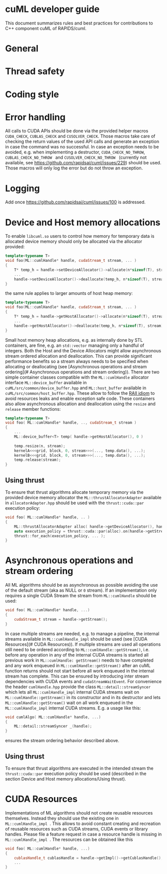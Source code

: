# cuML developer guide
This document summarizes rules and best practices for contributions to C++ component cuML of RAPIDS/cuml.

# General

# Thread safety

# Coding style

# Error handling
All calls to CUDA APIs should be done via the provided helper macros `CUDA_CHECK`, `CUBLAS_CHECK` and `CUSOLVER_CHECK`. Those macros take care of checking the return values of the used API calls and generate an exception in case the command was no successful. In case an exception needs to be avoided, e.g. when implementing a destructor, `CUDA_CHECK_NO_THROW`, `CUBLAS_CHECK_NO_THROW ` and `CUSOLVER_CHECK_NO_THROW ` (currently not available, see https://github.com/rapidsai/cuml/issues/229) should be used. Those macros will only log the error but do not throw an exception.

# Logging
Add once https://github.com/rapidsai/cuml/issues/100 is addressed.

# Device and Host memory allocations
To enable `libcuml.so` users to control how memory for temporary data is allocated device memory should only be allocated via the allocator provided:
```cpp
template<typename T>
void foo(ML::cumlHandle* handle, cudaStream_t stream, ... )
{
    T* temp_h = handle->setDeviceAllocator()->allocate(n*sizeof(T), stream);
    ...
    handle->setDeviceAllocator()->deallocate(temp_h, n*sizeof(T), stream);
}
```
the same rule applies to larger amounts of host heap memory:
```cpp
template<typename T>
void foo(ML::cumlHandle* handle, cudaStream_t stream, ... )
{
    T* temp_h = handle->getHostAllocator()->allocate(n*sizeof(T), stream);
    ...
    handle->getHostAllocator()->deallocate(temp_h, n*sizeof(T), stream);
}
```
Small host memory heap allocations, e.g. as internally done by STL containers, are fine, e.g. an `std::vector` managing only a handful of integers.
Both the Host and the Device Allocators might allow asynchronous stream ordered allocation and deallocation. This can provide significant performance benefits so a stream always needs to be specified when allocating or deallocating (see [Asynchronous operations and stream ordering](# Asynchronous operations and stream ordering)).
There are two simple container classes compatible with the `ML::cumlHandle` allocator interface `ML::device_buffer` available in ` cuML/src/common/device_buffer.hpp` and `ML::host_buffer` available in ` cuML/src/common/host_buffer.hpp`. These allow to follow the [RAII idiom](https://en.wikipedia.org/wiki/Resource_acquisition_is_initialization) to avoid resources leaks and enable exception safe code. These containers also allow asynchronous allocation and deallocation using the `resize` and `release` member functions:
```cpp
template<typename T>
void foo( ML::cumlHandle* handle, .., cudaStream_t stream )
{
    ...
    ML::device_buffer<T> temp( handle->getHostAllocator(), 0 )
    
    temp.resize(n, stream);
    kernelA<<<grid, block, 0, stream>>>(..., temp.data(), ...);
    kernelB<<<grid, block, 0, stream>>>(..., temp.data(), ...);
    temp.release(stream);
}
```
## Using thrust
To ensure that thrust algorithms allocate temporary memory via the provided device memory allocator the `ML::thrustAllocatorAdapter` available in `allocatorAdapter.hpp` should be used with the `thrust::cuda::par` execution policy:
```cpp
void foo( ML::cumlHandle* handle, .. )
{
    ML::thrustAllocatorAdapter alloc( handle->getDeviceAllocator(), handle->getStream() );
    auto execution_policy = thrust::cuda::par(alloc).on(handle->getStream());
    thrust::for_each(execution_policy, ... );
}
```
# Asynchronous operations and stream ordering
All ML algorithms should be as asynchronous as possible avoiding the use of the default stream (aka as NULL or `0` stream). If an implementation only requires a single CUDA Stream the stream from `ML::cumlHandle` should be used:
```cpp
void foo( ML::cumlHandle* handle, ...)
{
    cudaStream_t stream = handle->getStream();
}
```
In case multiple streams are needed, e.g. to manage a pipeline, the internal streams available in `ML::cumlHandle_impl` should be used (see [CUDA Resources](# CUDA Resources)). If multiple streams are used all operations still need to be ordered according to `ML::cumlHandle::getStream()`, i.e. before any operation in any of the internal CUDA streams is started all previous work in `ML::cumlHandle: getStream()` needs to have completed and any work enqueued in `ML::cumlHandle::getStream()` after an cuML function returns should not start before all work enqueued in the internal stream has complete. This can be ensured by introducing inter stream dependencies with CUDA events and `cudaStreamWaitEvent`. For convenience  the header `cumlHandle.hpp` provide the class `ML::detail::streamSyncer` which lets all `ML::cumlHandle_impl` internal CUDA streams wait on `ML::cumlHandle::getStream()` in its constructor and in its destructor and lets `ML::cumlHandle::getStream()` wait on all work enqueued in the `ML::cumlHandle_impl` internal CUDA streams. E.g. a usage like this:
```cpp
void cumlAlgo( ML::cumlHandle* handle, ...)
{
    ML::detail::streamSyncer _(handle);
}
```
ensures the stream ordering behavior described above.

## Using thrust
To ensure that thrust algorithms are executed in the intended stream the `thrust::cuda::par` execution policy should be used (described in the section Device and Host memory allocations/Using thrust).

# CUDA Resources
Implementations of ML algorithms should not create reusable resources themselves. Instead they should use the existing one in `ML::cumlHandle_impl `. This allows to avoid constant creating and recreation of reusable resources such as CUDA streams, CUDA events or library handles. Please file a feature request in case a resource handle is missing in `ML::cumlHandle_impl `.
The resources can be obtained like this
```cpp
void foo( ML::cumlHandle* handle, ...)
{
    cublasHandle_t cublasHandle = handle->getImpl()->getCublasHandle();
    ...
}
```

